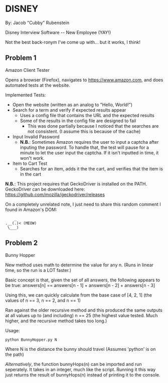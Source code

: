# DISNEY

By: Jacob "Cubby" Rubenstein

Disney Interview Software -- New Employee (YAY!)

Not the best back-ronym I've come up with... but it works, I think!

## Problem 1

Amazon Client Tester

Opens a browser (Firefox), navigates to https://www.amazon.com, and does automated tests at the website.

Implemented Tests:
- Open the website (written as an analog to "Hello, World!")
- Search for a term and verify if expected results appear
    - Uses a config file that contains the URL and the expected results
    - Some of the results in the config file are designed to fail
        - This was done partially because I noticed that the searches are not consistent. (I assume this is because of the cache)
- Input Invalid Password
    - **N.B.**: Sometimes Amazon requires the user to input a captcha after inputing the password. To handle that, the test will pause for a minute to let the user input the captcha. If it isn't inputted in time, it won't work.
- Item to Cart Test
    - Searches for an item, adds it the the cart, and verifies that the item is in the cart

**N.B.**: This project requires that GeckoDriver is installed on the PATH. GeckoDriver can be downloaded here: https://github.com/mozilla/geckodriver/releases

On a completely unrelated note, I just need to share this random comment I found in Amazon's DOM:
```
    _
.__(.)< (MEOW)
 \___)
```

## Problem 2

Bunny Hopper

New method uses math to determine the value for any n. (Runs in linear time, so the run is a LOT faster.)

Basic concept is that, given the set of all answers, the following appears to be true:
answers[n] == answers[n - 1] + answers[n - 2] + answers[n - 3]

Using this, we can quickly calculate from the base case of [4, 2, 1] (the values of n == 3, n == 2, and n == 1)

Ran against the older recursive method and this produced the same outputs at all values up to (and including) n == 25 (the highest value tested. Much higher, and the recursive method takes too long.)

Usage: 
```
python BunnyHopper.py N
```
Where N is the distance the bunny should travel
(Assumes 'python' is on the path)

*Alternatively*, the function bunnyHops(n) can be imported and run seperately. It takes in an integer, much like the script.
Running it this way just returns the result of bunnyHops(n) instead of printing it to the console.